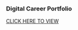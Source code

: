 ### Digital Career Portfolio

[CLICK HERE TO VIEW](https://emilysporter.github.io/EmilySamanthaP.github.io/Digital_Career_Portfolio/) 
